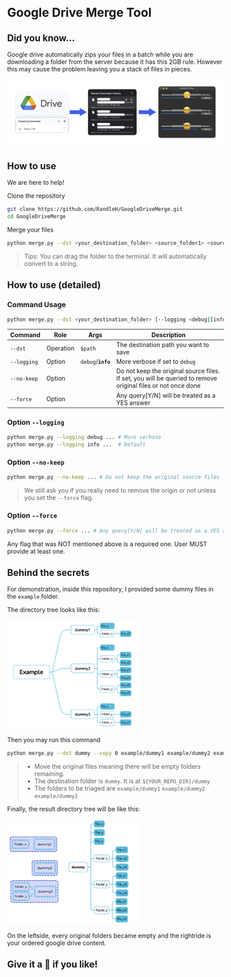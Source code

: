 # Google Drive Merge Tool



## Did you know...

Google drive automatically zips your files in a batch while you are downloading a folder from the server because it has this 2GB rule. However this may cause the problem leaving you a stack of files in pieces. 

<p align="center"><img src="asset/1.jpg" alt="rdme_clk_panel" ;" /></p>



## How to use

We are here to help!



Clone the repository

```bash
git clone https://github.com/RandleH/GoogleDriveMerge.git
cd GoogleDriveMerge
```



Merge your files

```bash
python merge.py --dst <your_destination_folder> <source_folder1> <source_folder2> ...
```

> Tips: You can drag the folder to the terminal. It will automatically convert to a string.





## How to use (detailed)



### Command Usage

```bash
python merge.py --dst <your_destination_folder> [--logging <debug|[info]>] [--no-keep] [--force] <source_folder1> <source_folder2> ...
```



| Command     | Role      | Args                 | Description                                                  |
| ----------- | --------- | -------------------- | ------------------------------------------------------------ |
| `--dst`     | Operation | `$path`              | The destination path you want to save                        |
| `--logging` | Option    | `debug`/**`info`** | More verbose if set to `debug` |
| `--no-keep` | Option    |                      | Do not keep the original source files. <br />If set, you will be queried to remove original files or not once done |
| `--force`   | Option    |                      | Any query[Y/N] will be treated as a YES answer               |



### Option `--logging`

```bash
python merge.py --logging debug ... # More verbose
python merge.py --logging info ...  # Default
```



### Option `--no-keep`

```bash
python merge.py --no-keep ... # Do not keep the original source files
```

> We still ask you if you really need to remove the origin or not unless you set the `--force` flag.



### Option `--force`

```bash
python merge.py --force ... # Any query[Y/N] will be treated as a YES answer
```



Any flag that was NOT mentioned above is a required one. User MUST provide at least one.





## Behind the secrets

For demonstration, inside this repository, I provided some dummy files in the `example` folder.

The directory tree looks like this:

<img src="asset/2.png" alt="3" style="zoom:30%;" />

Then you may run this command

```bash
python merge.py --dst dummy --copy 0 example/dummy1 example/dummy2 example/dummy3
```

> - Move the original files meaning there will be empty folders remaining.
> - The destination folder is `dummy`. It is at `${YOUR_REPO_DIR}/dummy`
> - The folders to be triaged are `example/dummy1` `example/dummy2` `example/dummy3`



Finally, the result directory tree will be like this:

<img src="asset/3.png" alt="3" style="zoom:30%;" />

On the leftside, every original folders became empty and the rightride is your ordered google drive content.





## Give it a 🌟 if you like!



